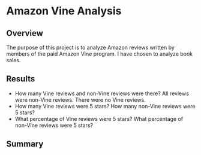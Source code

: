 # Amazon Vine Analysis
## Overview
The purpose of this project is to analyze Amazon reviews written by members of the paid Amazon Vine program.  I have chosen to analyze book sales.
## Results
- How many Vine reviews and non-Vine reviews were there? All reviews were non-Vine reviews.  There were no Vine reviews.
- How many Vine reviews were 5 stars? How many non-Vine reviews were 5 stars?
- What percentage of Vine reviews were 5 stars? What percentage of non-Vine reviews were 5 stars?
## Summary
